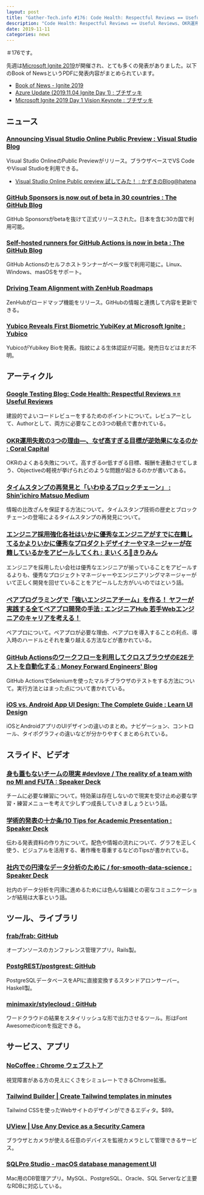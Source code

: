 ```yaml
---
layout: post
title: "Gather-Tech.info #176: Code Health: Respectful Reviews == Useful Reviews、OKR運用失敗の3つの理由、身も蓋もないチームの現実 など"
description: "Code Health: Respectful Reviews == Useful Reviews、OKR運用失敗の3つの理由、身も蓋もないチームの現実 など"
date: 2019-11-11
categories: news
---
```


＃176です。

先週は[Microsoft Ignite 2019](https://www.microsoft.com/en-us/ignite)が開催され、とても多くの発表がありました。以下のBook of NewsというPDFに発表内容がまとめられています。

- [Book of News - Ignite 2019](https://news.microsoft.com/wp-content/uploads/prod/sites/563/2019/11/Ignite-2019-Book-of-News.pdf)
- [Azure Update (2019.11.04 Ignite Day 1) : ブチザッキ](https://blog.azure.moe/2019/11/05/azure-update-2019-11-04-ignite-day-1/)
- [Microsoft Ignite 2019 Day 1 Vision Keynote : ブチザッキ](https://blog.azure.moe/2019/11/05/microsoft-ignite-2019-day-1-vision-keynote/)

## ニュース

### [Announcing Visual Studio Online Public Preview : Visual Studio Blog](https://devblogs.microsoft.com/visualstudio/announcing-visual-studio-online-public-preview/)

Visual Studio OnlineのPublic Previewがリリース。ブラウザベースでVS CodeやVisual Studioを利用できる。

- [Visual Studio Online Public preview 試してみた！ : かずきのBlog@hatena](https://blog.okazuki.jp/entry/2019/11/05/014510)

### [GitHub Sponsors is now out of beta in 30 countries : The GitHub Blog](https://github.blog/2019-11-04-github-sponsors-is-now-out-of-beta-in-30-countries/)

GitHub Sponsorsがbetaを抜けて正式リリースされた。日本を含む30カ国で利用可能。

### [Self-hosted runners for GitHub Actions is now in beta : The GitHub Blog](https://github.blog/2019-11-05-self-hosted-runners-for-github-actions-is-now-in-beta/)

GitHub Actionsのセルフホストランナーがベータ版で利用可能に。Linux、Windows、masOSをサポート。

### [Driving Team Alignment with ZenHub Roadmaps](https://www.zenhub.com/blog/driving-team-alignment-on-project-progress-with-zenhub-roadmaps/)

ZenHubがロードマップ機能をリリース。GitHubの情報と連携して内容を更新できる。

### [Yubico Reveals First Biometric YubiKey at Microsoft Ignite : Yubico](https://www.yubico.com/2019/11/yubico-reveals-first-biometric-yubikey-at-microsoft-ignite/)

YubicoがYubikey Bioを発表。指紋による生体認証が可能。発売日などはまだ不明。

## アーティクル

### [Google Testing Blog: Code Health: Respectful Reviews == Useful Reviews](https://testing.googleblog.com/2019/11/code-health-respectful-reviews-useful.html)

建設的でよいコードレビューをするためのポイントについて。レビュアーとして、Authorとして、両方に必要なことの3つの観点で書かれている。

### [OKR運用失敗の3つの理由―、なぜ高すぎる目標が逆効果になるのか : Coral Capital](https://coralcap.co/2019/11/three-reasons-okrs-backfire/)

OKRのよくある失敗について。高すぎるor低すぎる目標、報酬を連動させてしまう、Objectiveの軽視が挙げられどのような問題が起きるのかが書いてある。

### [タイムスタンプの再発見と「いわゆるブロックチェーン」 : Shin'ichiro Matsuo  Medium](https://medium.com/@ShinichiroMatsuo/%E3%82%BF%E3%82%A4%E3%83%A0%E3%82%B9%E3%82%BF%E3%83%B3%E3%83%97%E3%81%AE%E5%86%8D%E7%99%BA%E8%A6%8B%E3%81%A8-%E3%81%84%E3%82%8F%E3%82%86%E3%82%8B%E3%83%96%E3%83%AD%E3%83%83%E3%82%AF%E3%83%81%E3%82%A7%E3%83%BC%E3%83%B3-85abb13bdf0e)

情報の比改ざんを保証する方法について。タイムスタンプ技術の歴史とブロックチェーンの登場によるタイムスタンプの再発見について。

### [エンジニア採用強化各社はいかに優秀なエンジニアがすでに在籍してるかよりいかに優秀なプロダクトデザイナーやマネージャーが在籍しているかをアピールしてくれ : まいくろ🍣きりみん](https://micro-kirimin.hatenablog.com/entry/2019/11/06/103348)

エンジニアを採用したい会社は優秀なエンジニアが揃っていることをアピールするよりも、優秀なプロジェクトマネージャーやエンジニアリングマネージャーがいて正しく開発を回せていることをアピールした方がいいのではという話。

### [ペアプログラミングで「強いエンジニアチーム」を作る！ ヤフーが実践する全てペアプロ開発の手法 : エンジニアHub 若手Webエンジニアのキャリアを考える！](https://employment.en-japan.com/engineerhub/entry/2019/11/07/103000)

ペアプロについて。ペアプロが必要な理由、ペアプロを導入することの利点、導入時のハードルとそれを乗り越える方法などが書かれている。

### [GitHub Actionsのワークフローを利用してクロスブラウザのE2Eテストを自動化する : Money Forward Engineers' Blog](https://moneyforward.com/engineers_blog/2019/11/06/e2e-test-automation/)

GitHub ActionsでSeleniumを使ったマルチブラウザのテストをする方法について。実行方法とはまった点について書かれている。

### [iOS vs. Android App UI Design: The Complete Guide : Learn UI Design](https://learnui.design/blog/ios-vs-android-app-ui-design-complete-guide.html)

iOSとAndroidアプリのUIデザインの違いのまとめ。ナビゲーション、コントロール、タイポグラフィの違いなどが分かりやすくまとめられている。

## スライド、ビデオ

### [身も蓋もないチームの現実 #devlove / The reality of a team with no MI and FUTA : Speaker Deck](https://speakerdeck.com/takaking22/the-reality-of-a-team-with-no-mi-and-futa)

チームに必要な練習について。特効薬は存在しないので現実を受け止め必要な学習・練習メニューを考えて少しずつ成長していきましょうという話。

### [学術的発表の十か条/10 Tips for Academic Presentation : Speaker Deck](https://speakerdeck.com/gnutar/10-tips-for-academic-presentation)

伝わる発表資料の作り方について。配色や情報の流れについて、グラフを正しく使う、ビジュアルを活用する、著作権を尊重するなどのTipsが書かれている。

### [社内での円滑なデータ分析のために / for-smooth-data-science : Speaker Deck](https://speakerdeck.com/yuya4/for-smooth-data-science)

社内のデータ分析を円滑に進めるためには色んな組織との密なコミュニケーションが結局は大事という話。

## ツール、ライブラリ

### [frab/frab: GitHub](https://github.com/frab/frab)

オープンソースのカンファレンス管理アプリ。Rails製。

### [PostgREST/postgrest: GitHub](https://github.com/PostgREST/postgrest)

PostgreSQLデータベースをAPIに直接変換するスタンドアロンサーバー。Haskell製。

### [minimaxir/stylecloud : GitHub](https://github.com/minimaxir/stylecloud)

ワードクラウドの結果をスタイリッシュな形で出力させるツール。形はFont Awesomeのiconを指定できる。

## サービス、アプリ

### [NoCoffee : Chrome ウェブストア](https://chrome.google.com/webstore/detail/nocoffee/jjeeggmbnhckmgdhmgdckeigabjfbddl)

視覚障害がある方の見えにくさをシミュレートできるChrome拡張。

### [Tailwind Builder | Create Tailwind templates in minutes](https://tailwind.build/)

Tailwind CSSを使ったWebサイトのデザインができるエディタ。$89。

### [UView | Use Any Device as a Security Camera](https://www.uview.io/)

ブラウザとカメラが使える任意のデバイスを監視カメラとして管理できるサービス。

### [SQLPro Studio - macOS database management UI](https://www.sqlprostudio.com/)

Mac用のDB管理アプリ。MySQL、PostgreSQL、Oracle、SQL Serverなど主要なRDBに対応している。
